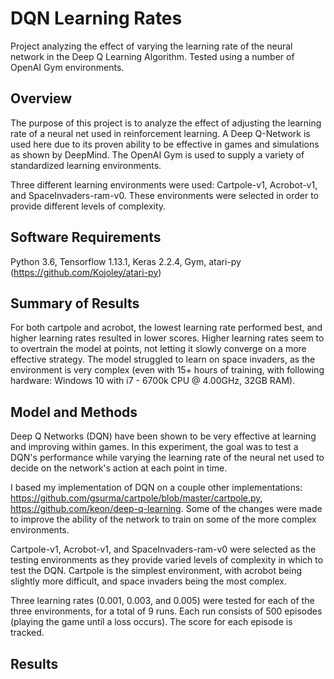 # DQN Learning Rates
Project analyzing the effect of varying the learning rate of the neural network in the Deep Q Learning Algorithm. Tested using a number of OpenAI Gym environments.

## Overview

The purpose of this project is to analyze the effect of adjusting the learning rate of a neural net used in reinforcement learning. A Deep Q-Network is used here due to its proven ability to be effective in games and simulations as shown by DeepMind. The OpenAI Gym is used to supply a variety of standardized learning environments.

Three different learning environments were used: Cartpole-v1, Acrobot-v1, and SpaceInvaders-ram-v0. These environments were selected in order to provide different levels of complexity.

## Software Requirements

Python 3.6, Tensorflow 1.13.1, Keras 2.2.4, Gym, atari-py (https://github.com/Kojoley/atari-py)

## Summary of Results

For both cartpole and acrobot, the lowest learning rate performed best, and higher learning rates resulted in lower scores. Higher learning rates seem to to overtrain the model at points, not letting it slowly converge on a more effective strategy. The model struggled to learn on space invaders, as the environment is very complex (even with 15+ hours of training, with following hardware: Windows 10 with i7 - 6700k CPU @ 4.00GHz, 32GB RAM).

## Model and Methods

Deep Q Networks (DQN) have been shown to be very effective at learning and improving within games. In this experiment, the goal was to test a DQN's performance while varying the learning rate of the neural net used to decide on the network's action at each point in time.

I based my implementation of DQN on a couple other implementations: https://github.com/gsurma/cartpole/blob/master/cartpole.py, https://github.com/keon/deep-q-learning. Some of the changes were made to improve the ability of the network to train on some of the more complex environments.

Cartpole-v1, Acrobot-v1, and SpaceInvaders-ram-v0 were selected as the testing environments as they provide varied levels of complexity in which to test the DQN. Cartpole is the simplest environment, with acrobot being slightly more difficult, and space invaders being the most complex.

Three learning rates (0.001, 0.003, and 0.005) were tested for each of the three environments, for a total of 9 runs. Each run consists of 500 episodes (playing the game until a loss occurs). The score for each episode is tracked.

## Results
